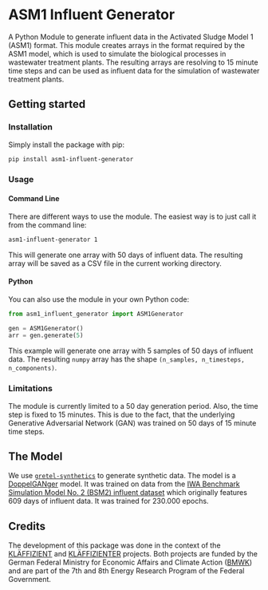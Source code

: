 # ASM1 Influent Generator

A Python Module to generate influent data in the Activated Sludge Model 1 (ASM1) format.
This module creates arrays in the format required by the ASM1 model, which is used to simulate the biological processes in wastewater treatment plants. The resulting arrays are resolving to 15 minute time steps and can be used as influent data for the simulation of wastewater treatment plants.


## Getting started

### Installation
Simply install the package with pip:

```bash
pip install asm1-influent-generator
```

### Usage
#### Command Line
There are different ways to use the module. The easiest way is to just call it from the command line:

```bash
asm1-influent-generator 1
```
This will generate one array with 50 days of influent data. The resulting array will be saved as a CSV file in the current working directory.

#### Python
You can also use the module in your own Python code:

```python
from asm1_influent_generator import ASM1Generator

gen = ASM1Generator()
arr = gen.generate(5)
```

This example will generate one array with 5 samples of 50 days of influent data.
The resulting `numpy` array has the shape `(n_samples, n_timesteps, n_components)`.

### Limitations
The module is currently limited to a 50 day generation period. Also, the time step is fixed to 15 minutes.
This is due to the fact, that the underlying Generative Adversarial Network (GAN) was trained on 50 days of 15 minute time steps.


## The Model

We use [`gretel-synthetics`] to generate synthetic data. The model is a [DoppelGANger] model. It was trained on data from the [IWA Benchmark Simulation Model No. 2 (BSM2) influent dataset](https://iwaponline.com/ebooks/book-pdf/650794/wio9781780401171.pdf) which originally features 609 days of influent data. It was trained for 230.000 epochs.

## Credits
The development of this package was done in the context of the [KLÄFFIZIENT] and [KLÄFFIZIENTER] projects. Both projects are funded by the German Federal Ministry for Economic Affairs and Climate Action ([BMWK]) and are part of the 7th and 8th Energy Research Program of the Federal Government.



[`gretel-synthetics`]: https://github.com/gretelai/gretel-synthetics
[DoppelGANger]: http://arxiv.org/abs/1909.13403
[KLÄFFIZIENT]: https://www.evt.tf.fau.de/forschung/schwerpunktekarl/ag-energiesysteme/bmwi-projekt-klaeffizient/
[KLÄFFIZIENTER]: https://www.evt.tf.fau.de/forschung/schwerpunktekarl/ag-energiesysteme/bmwk-projekt-klaeffizienter/
[BMWK]: http://bmwk.de/
